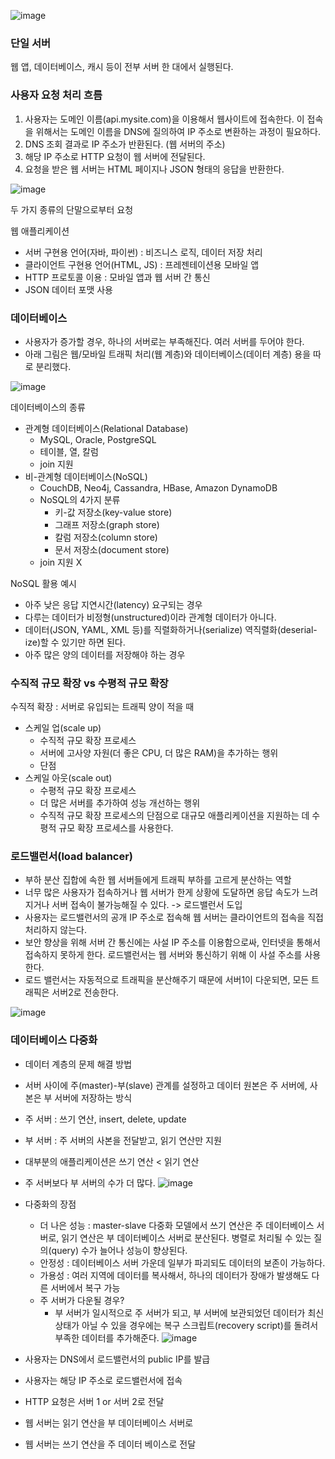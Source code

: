 ![image](https://user-images.githubusercontent.com/27190617/216613119-49d80bfa-68d0-41f6-b729-7817b07aaed2.png)

### 단일 서버
웹 앱, 데이터베이스, 캐시 등이 전부 서버 한 대에서 실행된다.
 

### 사용자 요청 처리 흐름
1. 사용자는 도메인 이름(api.mysite.com)을 이용해서 웹사이트에 접속한다. 이 접속을 위해서는 도메인 이름을 DNS에 질의하여 IP 주소로 변환하는 과정이 필요하다.
2. DNS 조회 결과로 IP 주소가 반환된다. (웹 서버의 주소)
3. 해당 IP 주소로 HTTP 요청이 웹 서버에 전달된다.
4. 요청을 받은 웹 서버는 HTML 페이지나 JSON 형태의 응답을 반환한다.

![image](https://user-images.githubusercontent.com/27190617/216613203-fde00786-6c17-4c5f-ba12-21bb521b39c7.png)

두 가지 종류의 단말으로부터 요청

웹 애플리케이션
- 서버 구현용 언어(자바, 파이썬) : 비즈니스 로직, 데이터 저장 처리
- 클라이언트 구현용 언어(HTML, JS) : 프레젠테이션용
모바일 앱
- HTTP 프로토콜 이용 : 모바일 앱과 웹 서버 간 통신 
- JSON 데이터 포맷 사용

### 데이터베이스

- 사용자가 증가할 경우, 하나의 서버로는 부족해진다. 여러 서버를 두어야 한다.
- 아래 그림은 웹/모바일 트래픽 처리(웹 계층)와 데이터베이스(데이터 계층) 용을 따로 분리했다.

![image](https://user-images.githubusercontent.com/27190617/216613336-55df48ff-9d28-41b5-8dc5-567b3c9141d0.png)

데이터베이스의 종류

- 관계형 데이터베이스(Relational Database)
  - MySQL, Oracle, PostgreSQL
  - 테이블, 열, 칼럼
  - join 지원
- 비-관계형 데이터베이스(NoSQL)
  - CouchDB, Neo4j, Cassandra, HBase, Amazon DynamoDB
  - NoSQL의 4가지 분류
    - 키-값 저장소(key-value store) 
    - 그래프 저장소(graph store)
    - 칼럼 저장소(column store)
    - 문서 저장소(document store)
  - join 지원 X

NoSQL 활용 예시
- 아주 낮은 응답 지연시간(latency) 요구되는 경우
- 다루는 데이터가 비정형(unstructured)이라 관계형 데이터가 아니다.
- 데이터(JSON, YAML, XML 등)를 직렬화하거나(serialize) 역직렬화(deserial-ize)할 수 있기만 하면 된다.
- 아주 많은 양의 데이터를 저장해야 하는 경우

### 수직적 규모 확장 vs 수평적 규모 확장
수직적 확장 : 서버로 유입되는 트래픽 양이 적을 때
- 스케일 업(scale up)
  - 수직적 규모 확장 프로세스
  - 서버에 고사양 자원(더 좋은 CPU, 더 많은 RAM)을 추가하는 행위
  - 단점
- 스케일 아웃(scale out)
  - 수평적 규모 확장 프로세스
  - 더 많은 서버를 추가하여 성능 개선하는 행위
  - 수직적 규모 확장 프로세스의 단점으로 대규모 애플리케이션을 지원하는 데 수평적 규모 확장 프로세스를 사용한다.
 
 
 ### 로드밸런서(load balancer)
 - 부하 분산 집합에 속한 웹 서버들에게 트래픽 부하를 고르게 분산하는 역할
 - 너무 많은 사용자가 접속하거나 웹 서버가 한게 상황에 도달하면 응답 속도가 느려지거나 서버 접속이 불가능해질 수 있다. -> 로드밸런서 도입
 - 사용자는 로드밸런서의 공개 IP 주소로 접속해 웹 서버는 클라이언트의 접속을 직접 처리하지 않는다.
 - 보안 향상을 위해 서버 간 통신에는 사설 IP 주소를 이용함으로싸, 인터넷을 통해서 접속하지 못하게 한다. 로드밸런서는 웹 서버와 통신하기 위해 이 사설 주소를 사용한다.
 - 로드 밸런서는 자동적으로 트래픽을 분산해주기 때문에 서버1이 다운되면, 모든 트래픽은 서버2로 전송한다.

![image](https://user-images.githubusercontent.com/27190617/216613815-878b91eb-0c05-4cb3-bb51-a68c1d539f77.png)

### 데이터베이스 다중화
- 데이터 계층의 문제 해결 방법
- 서버 사이에 주(master)-부(slave) 관계를 설정하고 데이터 원본은 주 서버에, 사본은 부 서버에 저장하는 방식
- 주 서버 : 쓰기 연산, insert, delete, update
- 부 서버 : 주 서버의 사본을 전달받고, 읽기 연산만 지원 
- 대부분의 애플리케이션은 쓰기 연산 < 읽기 연산 
- 주 서버보다 부 서버의 수가 더 많다.
 ![image](https://user-images.githubusercontent.com/27190617/216613911-c290492f-05d1-49ca-bae3-d180afee79d9.png)

- 다중화의 장점 
  - 더 나은 성능 :
 master-slave 다중화 모델에서 쓰기 연산은 주 데이터베이스 서버로, 읽기 연산은 부 데이터베이스 서버로 분산된다.
 병렬로 처리될 수 있는 질의(query) 수가 늘어나 성능이 향상된다.
  - 안정성 : 데이터베이스 서버 가운데 일부가 파괴되도 데이터의 보존이 가능하다. 
  - 가용성 : 여러 지역에 데이터를 복사해서, 하나의 데이터가 장애가 발생해도 다른 서버에서 복구 가능
  - 주 서버가 다운될 경우?
    - 부 서버가 일시적으로 주 서버가 되고, 부 서버에 보관되었던 데이터가 최신 상태가 아닐 수 있을 경우에는 복구 스크립트(recovery script)를 돌려서 부족한 데이터를 추가해준다.
![image](https://user-images.githubusercontent.com/27190617/216614179-a2834e97-0371-4c5c-b6d5-7983c6a3710d.png)

- 사용자는 DNS에서 로드밸런서의 public IP를 발급
- 사용자는 해당 IP 주소로 로드밸런서에 접속
- HTTP 요청은 서버 1 or 서버 2로 전달
- 웹 서버는 읽기 연산을 부 데이터베이스 서버로
- 웹 서버는 쓰기 연산을 주 데이터 베이스로 전달

